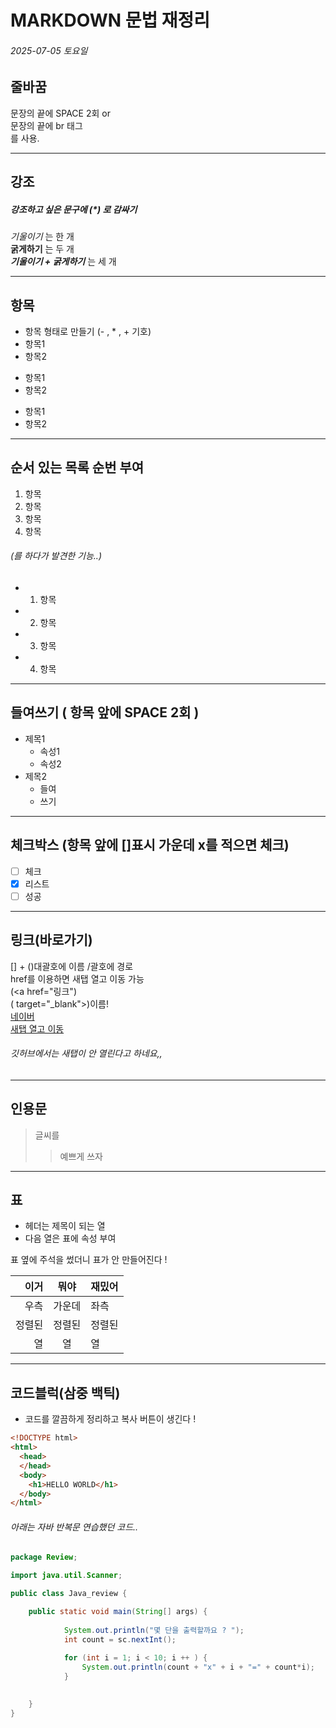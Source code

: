 


# MARKDOWN 문법 재정리
###### 2025-07-05 토요일


<!--- 주석! --->



## 줄바꿈


문장의 끝에 SPACE 2회 or    
문장의 끝에 br 태그<br>
를 사용.


---
## 강조

##### 강조하고 싶은 문구에 (*) 로 감싸기

*기울이기* 는 한 개  
**굵게하기** 는 두 개  
***기울이기 + 굵게하기*** 는 세 개

---
## 항목 

- 항목 형태로 만들기
(- , * , + 기호)
- 항목1
- 항목2
* 항목1
* 항목2
+ 항목1
+ 항목2
---
## 순서 있는 목록 순번 부여
 1. 항목
 2. 항목
 3. 항목
 4. 항목
###### (를 하다가 발견한 기능..)
- 1. 항목
- 2. 항목
- 3. 항목
- 4. 항목
---
## 들여쓰기 ( 항목 앞에 SPACE 2회 )
- 제목1  
  - 속성1
  - 속성2
- 제목2
  - 들여
  - 쓰기

---
## 체크박스 (항목 앞에 []표시 가운데 x를 적으면 체크)
- [ ] 체크
- [x] 리스트
- [ ] 성공
---
## 링크(바로가기)
[] + ()대괄호에 이름 /괄호에 경로  
href를 이용하면 새탭 열고 이동 가능  
(<a href="링크")  
( target="_blank">)이름!  
[네이버](https://naver.com)  
<a href="https://naver.com" target="_blank">새탭 열고 이동</a>
###### 깃허브에서는 새탭이 안 열린다고 하네요,,



---
## 인용문
> 글씨를
>> 예쁘게 쓰자
---
## 표
- 헤더는 제목이 되는 열
- 다음 열은 표에 속성 부여
<!-- 오른쪽 정렬 / 가운데 정렬 / 왼쪽 정렬 -->
표 옆에 주석을 썼더니 표가 안 만들어진다 !

|이거|뭐야|재밌어|
|-:|:-:|:-|
|우측|가운데|좌측|
|정렬된|정렬된|정렬된|
|열|열|열|

---
## 코드블럭(삼중 백틱)
- 코드를 깔끔하게 정리하고 복사 버튼이 생긴다 !
```html
<!DOCTYPE html>
<html>
  <head>
  </head>
  <body>
    <h1>HELLO WORLD</h1>
  </body>
</html>
```
###### 아래는 자바 반복문 연습했던 코드..
```java
package Review;

import java.util.Scanner;

public class Java_review {

	public static void main(String[] args) {
	        
	        System.out.println("몇 단을 출력할까요 ? ");
	        int count = sc.nextInt();
	        
	        for (int i = 1; i < 10; i ++ ) {
	        	System.out.println(count + "x" + i + "=" + count*i);
	        }
	        

	}
}
```







